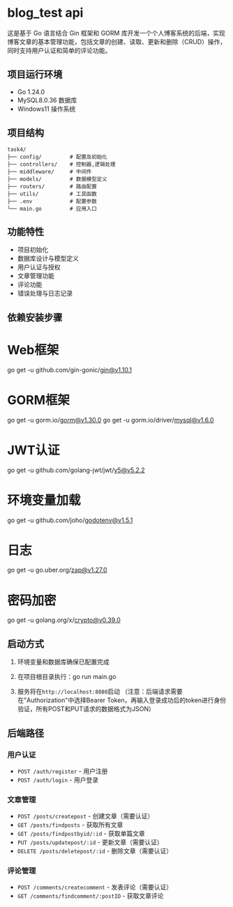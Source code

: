 # blog_test api

这是基于 Go 语言结合 Gin 框架和 GORM 库开发一个个人博客系统的后端，实现博客文章的基本管理功能，包括文章的创建、读取、更新和删除（CRUD）操作，同时支持用户认证和简单的评论功能。

## 项目运行环境

- Go 1.24.0
- MySQL8.0.36 数据库
- Windows11 操作系统

## 项目结构

```
task4/
├── config/         # 配置及初始化
├── controllers/    # 控制器,逻辑处理
├── middleware/     # 中间件
├── models/         # 数据模型定义
├── routers/        # 路由配置
├── utils/          # 工具函数
├── .env            # 配置参数
└── main.go         # 应用入口
```

## 功能特性

- 项目初始化
- 数据库设计与模型定义
- 用户认证与授权
- 文章管理功能
- 评论功能
- 错误处理与日志记录

## 依赖安装步骤

   # Web框架
   go get -u github.com/gin-gonic/gin@v1.10.1
   
   # GORM框架
   go get -u gorm.io/gorm@v1.30.0
   go get -u gorm.io/driver/mysql@v1.6.0
   
   # JWT认证
   go get -u github.com/golang-jwt/jwt/v5@v5.2.2
   
   # 环境变量加载
   go get -u github.com/joho/godotenv@v1.5.1
   
   # 日志
   go get -u go.uber.org/zap@v1.27.0
   
   # 密码加密
   go get -u golang.org/x/crypto@v0.39.0


## 启动方式

1. 环境变量和数据库确保已配置完成

2. 在项目根目录执行：go run main.go

3. 服务将在`http://localhost:8080`启动
（注意：后端请求需要在"Authorization"中选择Bearer Token，再输入登录成功后的token进行身份验证，所有POST和PUT请求的数据格式为JSON）

## 后端路径

### 用户认证

- `POST /auth/register` - 用户注册
- `POST /auth/login` - 用户登录

### 文章管理

- `POST /posts/createpost` - 创建文章（需要认证）
- `GET /posts/findposts` - 获取所有文章
- `GET /posts/findpostbyid/:id` - 获取单篇文章
- `PUT /posts/updatepost/:id` - 更新文章（需要认证）
- `DELETE /posts/deletepost/:id` - 删除文章（需要认证）

### 评论管理

- `POST /comments/createcomment` - 发表评论（需要认证）
- `GET /comments/findcomment/:postID` - 获取文章评论
